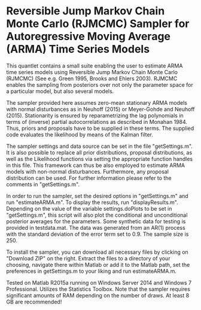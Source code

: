 # Reversible Jump Markov Chain Monte Carlo (RJMCMC) Sampler for Autoregressive Moving Average (ARMA) Time Series Models

This quantlet contains a small suite enabling the user to estimate ARMA time series models using Reversible Jump Markov Chain Monte Carlo (RJMCMC) (See e.g. Green 1995, Brooks and Ehlers 2003). RJMCMC enables the sampling from posteriors over not only the parameter space for a particular model, but also several models.

The sampler provided here assumes zero-mean stationary ARMA models with normal disturbances as in Neuhoff (2015) or Meyer-Gohde and Neuhoff (2015). Stationarity is ensured by reparametrizing the lag polynomials in terms of (inverse) partial autocorrelations as described in Monahan 1984. Thus, priors and proposals have to be supplied in these terms. The supplied code evaluates the likelihood by means of the Kalman filter.

The sampler settings and data source can be set in the file "getSettings.m". It is also possible to replace all prior distributions, proposal distributions, as well as the Likelihood functions via setting the appropriate function handles in this file. This framework can thus be also employed to estimate ARMA models with non-normal disturbances. Furthermore, any proposal distribution can be used. For further information please refer to the comments in "getSettings.m".

In order to run the sampler, set the desired options in "getSettings.m" and run "estimateARMA.m". To display the results, run "displayResults.m". Depending on the value of the variable settings.doPlots to be set in "getSettings.m", this script will also plot the conditional and unconditional posterior averages for the parameters. Some synthetic data for testing is provided in testdata.mat. The data was generated from an AR(1) process with the standard deviation of the error term set to 0.9. The sample size is 250.

To install the sampler, you can download all necessary files by clicking on "Download ZIP" on the right. Extract the files to a directory of your choosing, navigate there within Matlab or add it to the Matlab path, set the preferences in getSettings.m to your liking and run estimateARMA.m.

Tested on Matlab R2015a running on Windows Server 2014 and Windows 7 Professional. Utilizes the Statistics Toolbox. Note that the sampler requires significant amounts of RAM depending on the number of draws. At least 8 GB are recommended!
